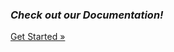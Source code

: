 ### _Check out our Documentation!_  
<a class="btn btn-primary btn-lg" href="/docs/getting-started" role="button">Get Started &raquo;</a>       
